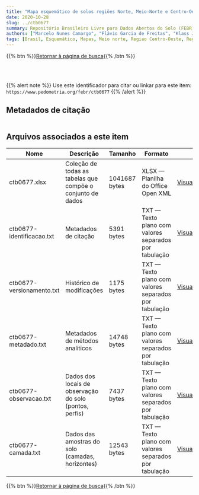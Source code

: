 ```yaml
---
title: "Mapa esquemático de solos regiões Norte, Meio-Norte e Centro-Oeste do Brasil: primeira aproximação"
date: 2020-10-28
slug: ../ctb0677
summary: Repositório Brasileiro Livre para Dados Abertos do Solo (FEBR) | A febre dos dados de solo no Brasil
authors: ["Marcelo Nunes Camargo", "Flávio Garcia de Freitas", "Klass Jan Beek", "Lioyd E. Garland", "Antônio Ramalho Filho", "João Mauríco Gralha Tomasi", "Dario Souza Castello", "Atanasio Alves Cordeiro", "Clotario Oliveira da Silveira", "Francesco Palmieri", "Idarê Azevedo Gomes", "Italo Cláudio Falesi", "Jorge Olmos Iturri Larach", "José Silva Rosatelli", "Luiz Gonzaga de Oliveira Carvalho", "Paulo Klinger Tito Jacomine", "Raphael David dos Santos", "Raul Suarez Inclan", "Adelino Alvarez Filho", "Antonio Manoel Pires Filho", "Antonio Ramalho Filho", "Ari Delcio Cavedon", "Benedito Nelson da Silva", "Chyozo Hirano", "Elias Pedro Mothci", "Estevão Machado Moura", "Hélio da Costa Almeida", "Humberto Gonçalves dos Santos", "Jalcione Nazareno Nunes Diniz", "João Alberto Martins do Amaral", "João Luiz Rodrigues de Souza", "João Viana Araújo", "Júlio C. A. J. de Magalhães", "Klaus Peter Wittern", "Lúcio Salgado Vieira", "Luiz Alberto Regueira Medeiros", "Manoel Faustino Neto", "Nathaniel J. Torres Bloomfield", "Raymundo Costa de Lemos", "Reinaldo Oscar Potter", "Sérgio Costa Pinto Pessoa", "Sérgio Sommer", "Waldemar Mendes", "Walmir Hugo dos Santos", "Leandro Vettori", "Fernando Ramos", "Hélio Pierantoni", "Maria Amélia Morais Duriez", "Maria de Lourdes A. Anastácio", "Mariana E. Heynemann", "Raphael M. Bloise", "Ruth A. L. Johas", "Washinton de Oliveira Barreto", "Zilda Amado H. Bremaeker", "Hélio Alberto Vaz de Mello", "Ida Vettori", "Maria Aparecida Barroso Perreira", "Adahil de Medeiros Leite", "Manoel da Silva Cardoso", "Abeilard Fernando de Castro", "Francisca M. Pinheiro", "Gisa Nara C. Moreira", "José Lopes de Paula", "Raymundo Mendes Sobral Filho", "Franklin dos Santos Antunes", "Loiva Lizia Antonello", "Luiz Rainho S. Carneiro", "Therezinha O. L. Bezerra", "Sinésio Francisco Chagas", "Heloisa S. de Arango", "Aristóteles Nunes", "José Francisco Bizeray Zikan."]
tags: [Brasil, Esquemático, Mapas, Meio norte, Regiao Centro-Oeste, Regiao Meio-Norte, Regiao Norte, Solos.]
---
```


<style>
div.alert > div {
    font-size: 0.8rem;
}
</style>

{{% btn %}}<a href="/febr/buscar/">Retornar à página de busca</a>{{% /btn %}}

<br>
<br>

{{% alert note %}}
Use este identificador para citar ou linkar para este item: `https://www.pedometria.org/febr/ctb0677`
{{% /alert %}}

## Metadados de citação

<table>
<!-- Fonte: https://gist.github.com/jfreels/6814721 -->
<script src="https://d3js.org/d3.v3.min.js" charset="utf-8"></script>
<script type='text/javascript' src='/febr/buscar/script.js'></script>
<script type='text/javascript'>
  d3.tsv('ctb0677-identificacao.txt',function (data) {
    var columns = ['campo', 'valor']
    tabulate(data, columns)
  })
</script>
</table>

## Arquivos associados a este item

<table style="width:100%">
  <thead>
    <tr>
      <th>Nome</th>
      <th>Descrição</th>
      <th>Tamanho</th>
      <th>Formato</th>
      <th></th>
    </tr>
  </thead>
  <tbody>
    <tr>
      <td>ctb0677.xlsx</td>
      <td>Coleção de todas as tabelas que compõe o conjunto de dados</td>
      <td>1041687 bytes</td>
      <td>XLSX — Planilha do Office Open XML</td>
      <td><a href="https://cloud.utfpr.edu.br/index.php/s/Df6dhfzYJ1DDeso/download?path=%2Fctb0677&files=ctb0677.xlsx" class="btn btn-primary btn-block" role="button">Visualizar/Abrir</a></td>
    </tr>
    <tr>
      <td>ctb0677-identificacao.txt</td>
      <td>Metadados de citação</td>
      <td>5391 bytes</td>
      <td>TXT — Texto plano com valores separados por tabulação</td>
      <td><a href="https://cloud.utfpr.edu.br/index.php/s/Df6dhfzYJ1DDeso/download?path=%2Fctb0677&files=ctb0677-identificacao.txt" class="btn btn-primary btn-block" role="button">Visualizar/Abrir</a></td>
    </tr>
    <tr>
      <td>ctb0677-versionamento.txt</td>
      <td>Histórico de modificações</td>
      <td>1175 bytes</td>
      <td>TXT — Texto plano com valores separados por tabulação</td>
      <td><a href="https://cloud.utfpr.edu.br/index.php/s/Df6dhfzYJ1DDeso/download?path=%2Fctb0677&files=ctb0677-versionamento.txt" class="btn btn-primary btn-block" role="button">Visualizar/Abrir</a></td>
    </tr>
    <tr>
      <td>ctb0677-metadado.txt</td>
      <td>Metadados de métodos analíticos</td>
      <td>14748 bytes</td>
      <td>TXT — Texto plano com valores separados por tabulação</td>
      <td><a href="https://cloud.utfpr.edu.br/index.php/s/Df6dhfzYJ1DDeso/download?path=%2Fctb0677&files=ctb0677-metadado.txt" class="btn btn-primary btn-block" role="button">Visualizar/Abrir</a></td>
    </tr>
    <tr>
      <td>ctb0677-observacao.txt</td>
      <td>Dados dos locais de observação do solo (pontos, perfis)</td>
      <td>7437 bytes</td>
      <td>TXT — Texto plano com valores separados por tabulação</td>
      <td><a href="https://cloud.utfpr.edu.br/index.php/s/Df6dhfzYJ1DDeso/download?path=%2Fctb0677&files=ctb0677-observacao.txt" class="btn btn-primary btn-block" role="button">Visualizar/Abrir</a></td>
    </tr>
    <tr>
      <td>ctb0677-camada.txt</td>
      <td>Dados das amostras do solo (camadas, horizontes)</td>
      <td>12543 bytes</td>
      <td>TXT — Texto plano com valores separados por tabulação</td>
      <td><a href="https://cloud.utfpr.edu.br/index.php/s/Df6dhfzYJ1DDeso/download?path=%2Fctb0677&files=ctb0677-camada.txt" class="btn btn-primary btn-block" role="button">Visualizar/Abrir</a></td>
    </tr>
  </tbody>
</table>

{{% btn %}}<a href="/febr/buscar/">Retornar à página de busca</a>{{% /btn %}}
